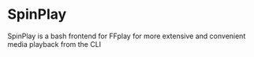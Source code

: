 # SpinPlay
SpinPlay is a bash frontend for FFplay for more extensive and convenient media playback from the CLI 
